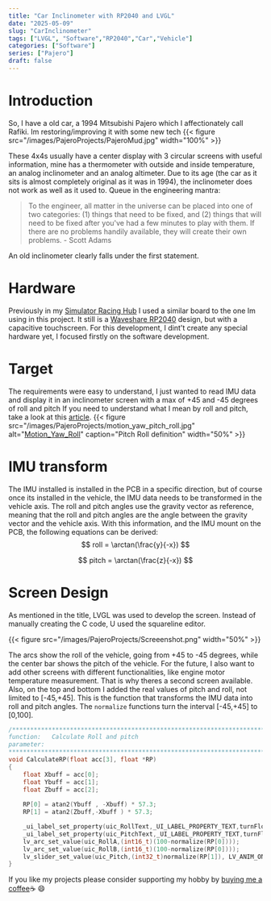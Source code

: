 ```yaml
---
title: "Car Inclinometer with RP2040 and LVGL"
date: "2025-05-09"
slug: "CarInclinometer"
tags: ["LVGL", "Software","RP2040","Car","Vehicle"]
categories: ["Software"]
series: ["Pajero"]
draft: false
---
```

# Introduction
So, I have a old car, a 1994 Mitsubishi Pajero which I affectionately call Rafiki. Im restoring/improving it with some new tech
{{< figure src="/images/PajeroProjects/PajeroMud.jpg" width="100%" >}}

These 4x4s usually have a center display with 3 circular screens with useful information, mine has a thermometer with outside and inside temperature, an analog inclinometer and an analog altimeter.
Due to its age (the car as it sits is almost completely original as it was in 1994), the inclinometer does not work as well as it used to.
Queue in the engineering mantra:
> To the engineer, all matter in the universe can be placed into one of two categories: 
(1) things that need to be fixed, and (2) things that will need to be fixed after you've had a few minutes to play with them. If there are no problems handily available, they will create their own problems.  - Scott Adams

An old inclinometer clearly falls under the first statement.

# Hardware
Previously in my [Simulator Racing Hub][SimRacingHub] I used a similar board to the one Im using in this project.
It still is a [Waveshare RP2040] design, but with a capacitive touchscreen.
For this development, I dint't create any special hardware yet, I focused firstly on the software development.

# Target
The requirements were easy to understand, I just wanted to read IMU data and display it in an inclinometer screen with a max of +45 and -45 degrees of roll and pitch
If you need to understand what I mean by roll and pitch, take a look at this [article][Motion_Yaw_Roll].
{{< figure src="/images/PajeroProjects/motion_yaw_pitch_roll.jpg" alt="[Motion_Yaw_Roll]" caption="Pitch Roll definition" width="50%" >}}

# IMU transform
The IMU installed is installed in the PCB in a specific direction, but of course once its installed in the vehicle, the IMU data needs to be transformed in the vehicle axis.
The roll and pitch angles use the gravity vector as reference, meaning that the roll and pitch angles are the angle between the gravity vector and the vehicle axis.
With this information, and the IMU mount on the PCB, the following equations can be derived:
$$
 roll = \arctan(\frac{y}{-x})
$$

$$
 pitch = \arctan(\frac{z}{-x})
$$

# Screen Design
As mentioned in the title, LVGL was used to develop the screen. Instead of manually creating the C code, U used the squareline editor.


{{< figure src="/images/PajeroProjects/Screeenshot.png" width="50%" >}}


The arcs show the roll of the vehicle, going from +45 to -45 degrees, while the center bar shows the pitch of the vehicle.
For the future, I also want to add other screens with different functionalities, like engine motor temperature measurement. That is why theres a second screen available.
Also, on the top and bottom I added the real values of pitch and roll, not limited to [-45,+45].
This is the function that transforms the IMU data into roll and pitch angles.
The `normalize` functions turn the interval [-45,+45] to [0,100].

```cpp {class="my-class" id="my-codeblock" lineNos=inline tabWidth=2}
/********************************************************************************
function:	Calculate Roll and pitch
parameter:
********************************************************************************/
void CalculateRP(float acc[3], float *RP)
{
    float Xbuff = acc[0];
    float Ybuff = acc[1];
    float Zbuff = acc[2];
    
    RP[0] = atan2(Ybuff , -Xbuff) * 57.3;
    RP[1] = atan2(Zbuff,-Xbuff ) * 57.3;

    _ui_label_set_property(uic_RollText,_UI_LABEL_PROPERTY_TEXT,turnFloat2Char(RP[0]));
    _ui_label_set_property(uic_PitchText,_UI_LABEL_PROPERTY_TEXT,turnFloat2Char(RP[1]));
    lv_arc_set_value(uic_RollA,(int16_t)(100-normalize(RP[0])));
    lv_arc_set_value(uic_RollB,(int16_t)(100-normalize(RP[0])));
    lv_slider_set_value(uic_Pitch,(int32_t)normalize(RP[1]), LV_ANIM_ON);
}

```

If you like my projects please consider supporting my hobby by [buying me a coffee][buymeacoffee]:coffee: :smile:

[buymeacoffee]: https://buymeacoffee.com/Carlos4lmeida

[project webpage]:/projects/ea-sports-wrc-datalogger/
[SimRacingHub]:/projects/SimRacingHub/
[Waveshare RP2040]:https://www.waveshare.com/wiki/RP2040-Touch-LCD-1.28
[Motion_Yaw_Roll]: https://www.formula1-dictionary.net/motions_of_f1_car.html